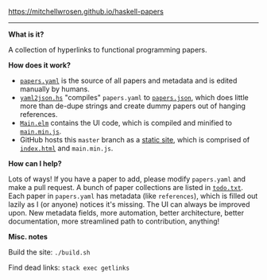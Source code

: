 https://mitchellwrosen.github.io/haskell-papers

---

**What is it?**

A collection of hyperlinks to functional programming papers.

**How does it work?**

- [`papers.yaml`](papers.yaml) is the source of all papers and metadata and is
edited manually by humans.
- [`yaml2json.hs`](yaml2json.hs) "compiles" `papers.yaml` to
[`papers.json`](papers.json), which does little more than de-dupe strings and
create dummy papers out of hanging references.
- [`Main.elm`](Main.elm) contains the UI code, which is compiled and minified to
[`main.min.js`](main.min.js).
- GitHub hosts this `master` branch as a
[static site](https://mitchellwrosen.github.io/haskell-papers), which is
comprised of [`index.html`](index.html) and `main.min.js`.

**How can I help?**

Lots of ways! If you have a paper to add, please modify `papers.yaml` and make a
pull request. A bunch of paper collections are listed in [`todo.txt`](todo.txt).
Each paper in `papers.yaml` has metadata (like `references`), which is filled
out lazily as I (or anyone) notices it's missing. The UI can always be improved
upon. New metadata fields, more automation, better architecture, better
documentation, more streamlined path to contribution, anything!

**Misc. notes**

Build the site: `./build.sh`

Find dead links: `stack exec getlinks`
